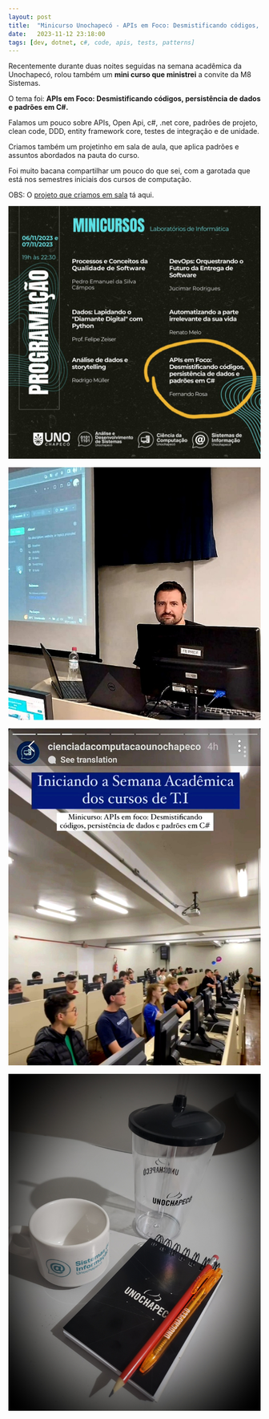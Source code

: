 ```yaml
---
layout: post
title:  "Minicurso Unochapecó - APIs em Foco: Desmistificando códigos, persistência de dados e padrões em C#"
date:   2023-11-12 23:18:00
tags: [dev, dotnet, c#, code, apis, tests, patterns]
---
```


Recentemente durante duas noites seguidas na semana acadêmica da Unochapecó, rolou também um <b>mini curso que ministrei</b> a convite da M8 Sistemas. 

O tema foi: 
<b>APIs em Foco: Desmistificando códigos, persistência de dados e padrões em C#.</b>

Falamos um pouco sobre APIs, Open Api, c#, .net core, padrões de projeto, clean code, DDD, entity framework core, testes de integração e de unidade.

Criamos também um projetinho em sala de aula, que aplica padrões e assuntos abordados na pauta do curso.

Foi muito bacana compartilhar um pouco do que sei, com a garotada que está nos semestres iniciais dos cursos de computação.

OBS: O <a target="_blank" href="https://github.com/libnando/YZCollege">projeto que criamos em sala</a> tá aqui.

![Fernando Rosa - Unochapeco](/assets/images/posts/2023/11/fercurso_1.jpg)

![Fernando Rosa - Unochapeco](/assets/images/posts/2023/11/fercurso_2.jpg)

![Fernando Rosa - Unochapeco](/assets/images/posts/2023/11/fercurso_3.jpg)

![Fernando Rosa - Unochapeco](/assets/images/posts/2023/11/fercurso_4.jpg)